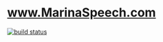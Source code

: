 www.MarinaSpeech.com
====================

[![build status](https://travis-ci.org/marina-speech/www.MarinaSpeech.com.svg?branch=master)](https://travis-ci.org/marina-speech/www.MarinaSpeech.com) 
